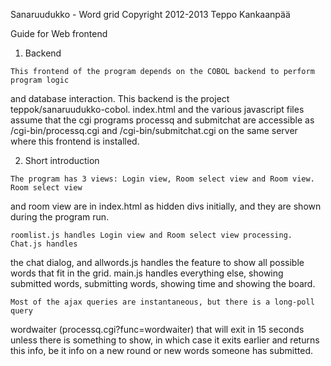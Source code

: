 

  Sanaruudukko - Word grid
  Copyright 2012-2013 Teppo Kankaanpää
  
  Guide for Web frontend
  
  1. Backend
  
    This frontend of the program depends on the COBOL backend to perform program logic
  and database interaction. This backend is the project teppok/sanaruudukko-cobol.
  index.html and the various javascript files assume that the cgi programs processq and
  submitchat are accessible as /cgi-bin/processq.cgi and /cgi-bin/submitchat.cgi on
  the same server where this frontend is installed.
  
  2. Short introduction
  
    The program has 3 views: Login view, Room select view and Room view. Room select view
  and room view are in index.html as hidden divs initially, and they are shown during
  the program run.
  
    roomlist.js handles Login view and Room select view processing. Chat.js handles
  the chat dialog, and allwords.js handles the feature to show all possible words that
  fit in the grid. main.js handles everything else, showing submitted words, submitting
  words, showing time and showing the board.
  
    Most of the ajax queries are instantaneous, but there is a long-poll query
  wordwaiter (processq.cgi?func=wordwaiter) that will exit in 15 seconds unless there is
  something to show, in which case it exits earlier and returns this info, be it info
  on a new round or new words someone has submitted.
  
   